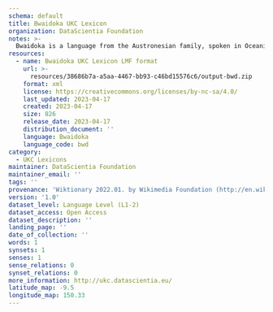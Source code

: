 ```yaml
---
schema: default
title: Bwaidoka UKC Lexicon
organization: DataScientia Foundation
notes: >-
  Bwaidoka is a language from the Austronesian family, spoken in Oceania. The UKC Lexicon of Bwaidoka is represented as a lexico-semantic network. It consists of words, word senses, synsets, as well as sense-level and synset-level relationships.
resources:
  - name: Bwaidoka UKC Lexicon LMF format
    url: >-
      resources/38686b7a-a5aa-4467-bb93-c46bd15576c6/output-bwd.zip
    format: xml
    license: https://creativecommons.org/licenses/by-nc-sa/4.0/
    last_updated: 2023-04-17
    created: 2023-04-17
    size: 826
    release_date: 2023-04-17
    distribution_document: ''
    language: Bwaidoka
    language_code: bwd
category:
  - UKC Lexicons
maintainer: DataScientia Foundation
maintainer_email: ''
tags: ''
provenance: 'Wiktionary 2022.01. by Wikimedia Foundation (http://en.wiktionary.org); KinDiv: Kinship Diversity 1.0 by Temuulen Khishigsuren (http://ukc.disi.unitn.it/index.php/kinship/); Princeton WordNet 2.1 by Princeton University (https://wordnet.princeton.edu)'
version: '1.0'
dataset_level: Language Level (L1-2)
dataset_access: Open Access
dataset_description: ''
landing_page: ''
date_of_collection: ''
words: 1
synsets: 1
senses: 1
sense_relations: 0
synset_relations: 0
more_information: http://ukc.datascientia.eu/
latitude_map: -9.5
longitude_map: 150.33
---
```

